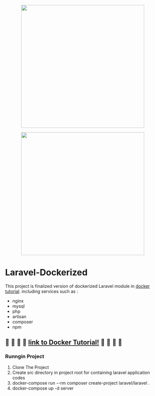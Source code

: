 <p align="center"><a href="https://www.docker.com/" target="_blank"><img src="https://www.pinclipart.com/picdir/big/331-3317152_from-docker-images-docker-container-docker-engine-logo.png" width="400"></a></p>
<p align="center"><a href="https://laravel.com" target="_blank"><img src="https://raw.githubusercontent.com/laravel/art/master/logo-lockup/5%20SVG/2%20CMYK/1%20Full%20Color/laravel-logolockup-cmyk-red.svg" width="400"></a></p>

# Laravel-Dockerized
This project is finalized version of dockerized Laravel module in [docker tutorial](https://itsalireza.com/product/%d8%af%d9%88%d8%b1%d9%87-%d8%a7%d9%85%d9%88%d8%b2%d8%b4%db%8c-%d9%81%d8%a7%d8%b1%d8%b3%db%8c-%d8%af%d8%a7%da%a9%d8%b1-%d9%be%d8%b1%d9%88%da%98%d9%87-%d9%85%d8%ad%d9%88%d8%b1/).
including services such as : 
* nginx
* mysql
* php
* artisan
* composer
* npm

## :whale: :whale: :whale: :whale: [link to Docker Tutorial!](https://itsalireza.com/product/%d8%af%d9%88%d8%b1%d9%87-%d8%a7%d9%85%d9%88%d8%b2%d8%b4%db%8c-%d9%81%d8%a7%d8%b1%d8%b3%db%8c-%d8%af%d8%a7%da%a9%d8%b1-%d9%be%d8%b1%d9%88%da%98%d9%87-%d9%85%d8%ad%d9%88%d8%b1/) :whale: :whale: :whale: :whale:

### Runngin Project
1. Clone The Project
2. Create src directory in project root for containing laravel application codes
3. docker-compose run --rm composer  create-project laravel/laravel .
4. docker-compose up -d server
